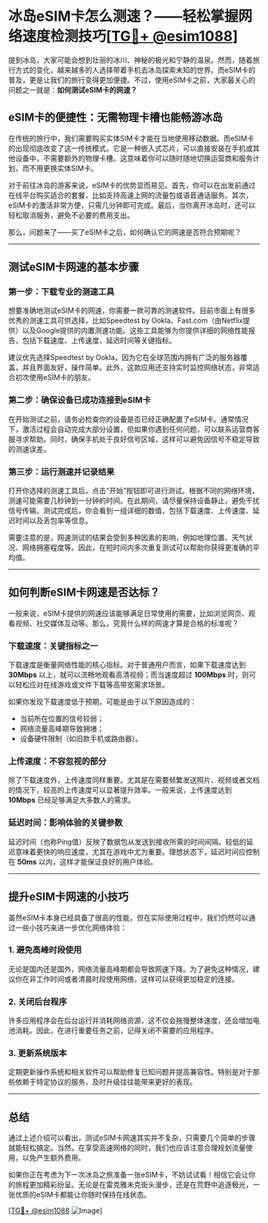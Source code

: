 # 冰岛eSIM卡怎么测速？——轻松掌握网络速度检测技巧[[TG💪+ @esim1088](https://t.me/s/esim1088)]

提到冰岛，大家可能会想到壮丽的冰川、神秘的极光和宁静的温泉。然而，随着旅行方式的变化，越来越多的人选择带着手机去冰岛探索未知的世界。而eSIM卡的普及，更是让我们的旅行变得更加便捷。不过，使用eSIM卡之前，大家最关心的问题之一就是：**如何测试eSIM卡的网速？**

## eSIM卡的便捷性：无需物理卡槽也能畅游冰岛

在传统的旅行中，我们需要购买实体SIM卡才能在当地使用移动数据。而eSIM卡的出现彻底改变了这一传统模式。它是一种嵌入式芯片，可以直接安装在手机或其他设备中，不需要额外的物理卡槽。这意味着你可以随时随地切换运营商和服务计划，而不用更换实体SIM卡。

对于前往冰岛的游客来说，eSIM卡的优势显而易见。首先，你可以在出发前通过在线平台购买适合的套餐，比如支持高速上网的流量包或语音通话服务。其次，eSIM卡的激活非常方便，只需几分钟即可完成。最后，当你离开冰岛时，还可以轻松取消服务，避免不必要的费用支出。

那么，问题来了——买了eSIM卡之后，如何确认它的网速是否符合预期呢？

---

## 测试eSIM卡网速的基本步骤

### 第一步：下载专业的测速工具

想要准确地测试eSIM卡的网速，你需要一款可靠的测速软件。目前市面上有很多优秀的测速工具可供选择，比如Speedtest by Ookla、Fast.com（由Netflix提供）以及Google提供的内置测速功能。这些工具能够为你提供详细的网络性能报告，包括下载速度、上传速度、延迟时间等关键指标。

建议优先选择Speedtest by Ookla，因为它在全球范围内拥有广泛的服务器覆盖，并且界面友好，操作简单。此外，这款应用还支持实时监控网络状态，非常适合初次使用eSIM卡的朋友。

### 第二步：确保设备已成功连接到eSIM卡

在开始测试之前，请务必检查你的设备是否已经正确配置了eSIM卡。通常情况下，激活过程会自动完成大部分设置，但如果你遇到任何问题，可以联系运营商客服寻求帮助。同时，确保手机处于良好信号区域，这样可以避免因信号不稳定导致的测速误差。

### 第三步：运行测速并记录结果

打开你选择的测速工具后，点击“开始”按钮即可进行测试。根据不同的网络环境，测速可能需要几秒钟到一分钟的时间。在此期间，请尽量保持设备静止，避免干扰信号传输。测试完成后，你会看到一组详细的数值，包括下载速度、上传速度、延迟时间以及丢包率等信息。

需要注意的是，网速测试的结果会受到多种因素的影响，例如地理位置、天气状况、网络拥塞程度等。因此，在短时间内多次重复测试可以帮助你获得更准确的平均值。

---

## 如何判断eSIM卡网速是否达标？

一般来说，eSIM卡提供的网速应该能够满足日常使用的需要，比如浏览网页、观看视频、社交媒体互动等。那么，究竟什么样的网速才算是合格的标准呢？

### 下载速度：关键指标之一

下载速度是衡量网络性能的核心指标。对于普通用户而言，如果下载速度达到 **30Mbps** 以上，就可以流畅地观看高清视频；而当速度超过 **100Mbps** 时，则可以轻松应对在线游戏或文件下载等高带宽需求场景。

如果你发现下载速度低于预期，可能是由于以下原因造成的：
- 当前所在位置的信号较弱；
- 网络流量高峰期导致拥堵；
- 设备硬件限制（如旧款手机或路由器）。

### 上传速度：不容忽视的部分

除了下载速度外，上传速度同样重要。尤其是在需要频繁发送照片、视频或者文档的情况下，较高的上传速度可以显著提升效率。一般来说，上传速度达到 **10Mbps** 已经足够满足大多数人的需求。

### 延迟时间：影响体验的关键参数

延迟时间（也称Ping值）反映了数据包从发送到接收所需的时间间隔。较低的延迟意味着更快的响应速度，尤其在游戏中尤为重要。理想状态下，延迟时间应控制在 **50ms** 以内，这样才能保证良好的用户体验。

---

## 提升eSIM卡网速的小技巧

虽然eSIM卡本身已经具备了很高的性能，但在实际使用过程中，我们仍然可以通过一些小技巧来进一步优化网络体验：

### 1. 避免高峰时段使用

无论是国内还是国外，网络流量高峰期都会导致网速下降。为了避免这种情况，建议你在非工作时间或者清晨时段使用网络，这样可以获得更加稳定的连接。

### 2. 关闭后台程序

许多应用程序会在后台运行并消耗网络资源，这不仅会拖慢整体速度，还会增加电池消耗。因此，在进行重要任务之前，记得关闭不需要的应用程序。

### 3. 更新系统版本

定期更新操作系统和相关软件可以帮助修复已知问题并提高兼容性。特别是对于那些依赖于特定协议的服务，及时升级往往能带来更好的表现。

---

## 总结

通过上述介绍可以看出，测试eSIM卡网速其实并不复杂，只需要几个简单的步骤就能轻松搞定。当然，在享受高速网络的同时，我们也应该注意合理规划流量使用，以免产生额外费用。

如果你正在考虑为下一次冰岛之旅准备一张eSIM卡，不妨试试看！相信它会让你的旅程更加精彩纷呈。无论是在雷克雅未克街头漫步，还是在荒野中追逐极光，一张优质的eSIM卡都能让你随时保持在线状态。

[[TG💪+ @esim1088](https://t.me/s/esim1088) ![Image](https://i.postimg.cc/4NQfJmqS/Snipaste-2025-05-13-00-14-12.png)]